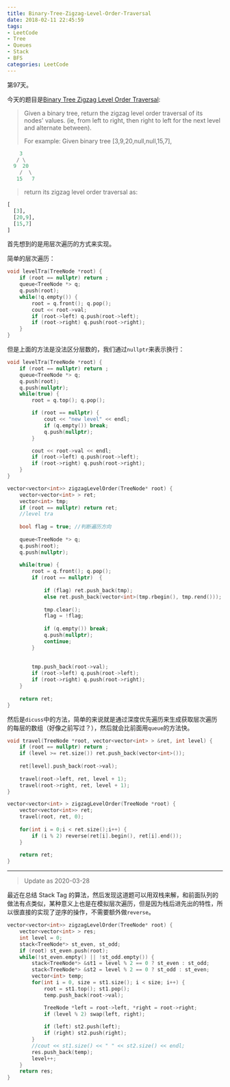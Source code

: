 ```yaml
---
title: Binary-Tree-Zigzag-Level-Order-Traversal
date: 2018-02-11 22:45:59
tags: 
- LeetCode
- Tree
- Queues
- Stack
- BFS
categories: LeetCode
---
```


第97天。

今天的题目是[Binary Tree Zigzag Level Order Traversal](https://leetcode.com/problems/binary-tree-zigzag-level-order-traversal/description/):

> Given a binary tree, return the zigzag level order traversal of its nodes' values. (ie, from left to right, then right to left for the next level and alternate between).
>
> For example:
> Given binary tree [3,9,20,null,null,15,7],

```python
    3
   / \
  9  20
    /  \
   15   7
```

> return its zigzag level order traversal as:

```python
[
  [3],
  [20,9],
  [15,7]
]
```

首先想到的是用层次遍历的方式来实现。

简单的层次遍历：

```c++
void levelTra(TreeNode *root) {
    if (root == nullptr) return ;
    queue<TreeNode *> q;
    q.push(root);
    while(!q.empty()) {
        root = q.front(); q.pop();
        cout << root->val;
        if (root->left) q.push(root->left);
        if (root->right) q.push(root->right);
    }
}
```

但是上面的方法是没法区分层数的，我们通过`nullptr`来表示换行：

```c++
void levelTra(TreeNode *root) {
    if (root == nullptr) return ;
    queue<TreeNode *> q;
    q.push(root);
    q.push(nullptr);
    while(true) {
        root = q.top(); q.pop();

        if (root == nullptr) {
            cout << "new level" << endl;
            if (q.empty()) break;
            q.push(nullptr);
        }

        cout << root->val << endl;
        if (root->left) q.push(root->left);
        if (root->right) q.push(root->right);
    }
}
```

```c++
vector<vector<int>> zigzagLevelOrder(TreeNode* root) {
    vector<vector<int> > ret;
    vector<int> tmp;
    if (root == nullptr) return ret;
    //level tra
    
    bool flag = true; //判断遍历方向
    
    queue<TreeNode *> q;
    q.push(root);
    q.push(nullptr);
    
    while(true) {
        root = q.front(); q.pop();
        if (root == nullptr)  {
            
            if (flag) ret.push_back(tmp);
            else ret.push_back(vector<int>(tmp.rbegin(), tmp.rend()));
            
            tmp.clear();
            flag = !flag;
            
            if (q.empty()) break;
            q.push(nullptr);
            continue;
        }
        
        
        tmp.push_back(root->val);
        if (root->left) q.push(root->left);
        if (root->right) q.push(root->right);
    }
    
    return ret;
}
```


然后是`dicuss`中的方法，简单的来说就是通过深度优先遍历来生成获取层次遍历的每层的数组（好像之前写过？），然后就会比前面用`queue`的方法快。

```c++
void travel(TreeNode *root, vector<vector<int> > &ret, int level) {
    if (root == nullptr) return ;
    if (level >= ret.size()) ret.push_back(vector<int>());
    
    ret[level].push_back(root->val);
    
    travel(root->left, ret, level + 1);
    travel(root->right, ret, level + 1);
}

vector<vector<int> > zigzagLevelOrder(TreeNode *root) {
    vector<vector<int>> ret;
    travel(root, ret, 0);
    
    for(int i = 0;i < ret.size();i++) {
        if (i % 2) reverse(ret[i].begin(), ret[i].end());
    }
    
    return ret;
}

```

---

> Update as 2020-03-28

最近在总结 Stack Tag 的算法，然后发现这道题可以用双栈来解，和前面队列的做法有点类似，某种意义上也是在模拟层次遍历，但是因为栈后进先出的特性，所以很直接的实现了逆序的操作，不需要额外做`reverse`。

```c++
vector<vector<int>> zigzagLevelOrder(TreeNode* root) {
    vector<vector<int> > res;
    int level = 0;
    stack<TreeNode*> st_even, st_odd;
    if (root) st_even.push(root);
    while(!st_even.empty() || !st_odd.empty()) {
        stack<TreeNode*> &st1 = level % 2 == 0 ? st_even : st_odd;
        stack<TreeNode*> &st2 = level % 2 == 0 ? st_odd : st_even;
        vector<int> temp;
        for(int i = 0, size = st1.size(); i < size; i++) {
            root = st1.top(); st1.pop();
            temp.push_back(root->val);

            TreeNode *left = root->left, *right = root->right;
            if (level % 2) swap(left, right);
            
            if (left) st2.push(left);
            if (right) st2.push(right);
        }
        //cout << st1.size() << " " << st2.size() << endl;
        res.push_back(temp);
        level++;
    }
    return res;
}
```